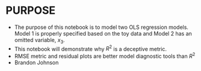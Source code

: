 # PURPOSE
* The purpose of this notebook is to model two OLS regression models.  Model 1 is properly specified based on the toy data and Model 2 has an omitted variable, $x_3$.
* This notebook will demonstrate why $R^2$ is a deceptive metric.
* RMSE metric and residual plots are better model diagnostic tools than $R^2$
* Brandon Johnson
